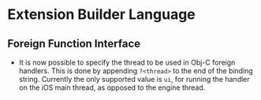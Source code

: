 # Extension Builder Language

## Foreign Function Interface

* It is now possible to specify the thread to be used in Obj-C foreign handlers. This is done by appending `?<thread>` to the end of the binding string. Currently the only supported value is `ui`, for running the handler on the iOS main thread, as opposed to the engine thread.
